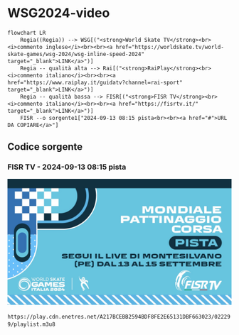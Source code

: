 # WSG2024-video

```mermaid
flowchart LR
    Regia((Regia)) --> WSG[("<strong>World Skate TV</strong><br><i>commento inglese</i><br><br><a href="https://worldskate.tv/world-skate-games/wsg-2024/wsg-inline-speed-2024" target="_blank">LINK</a>")]
    Regia -- qualità alta --> Rai[("<strong>RaiPlay</strong><br><i>commento italiano</i><br><br><a href="https://www.raiplay.it/guidatv?channel=rai-sport" target="_blank">LINK</a>")]
    Regia -- qualità bassa --> FISR[("<strong>FISR TV</strong><br><i>commento italiano</i><br><br><a href="https://fisrtv.it/" target="_blank">LINK</a>")]
    FISR --o sorgente1["2024-09-13 08:15 pista<br><br><a href="#">URL DA COPIARE</a>"]
```

## Codice sorgente

### FISR TV - 2024-09-13 08:15 pista

![miniatura1](README/2024-09-13_0815_pista.jpeg)

`https://play.cdn.enetres.net/A217BCEBB2594BDF8FE2E65131DBF663023/022299/playlist.m3u8`
